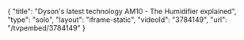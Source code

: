 {
    "title": "Dyson's latest technology AM10 - The Humidifier explained",
    "type": "solo",
    "layout": "iframe-static",
    "videoId": "3784149",
    "url": "\/tvpembed\/3784149"
}